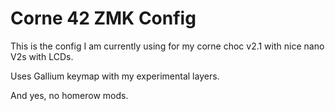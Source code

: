 # Corne 42 ZMK Config

This is the config I am currently using for my corne choc v2.1 with nice nano V2s with LCDs.

Uses Gallium keymap with my experimental layers. 

And yes, no homerow mods.
